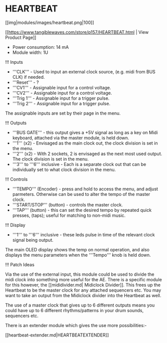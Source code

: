# HEARTBEAT
[[img|modules/images/heartbeat.png|100]]

[[https://www.tangiblewaves.com/store/p157/HEARTBEAT.html | View Product Page]]

* Power consumption: 14 mA
* Module width: 1U

!!! Inputs

* '''CLK''' - Used to input an external clock source, (e.g. midi from BUS CLK) if needed.
* '''Reset''' - ?
* '''CV1''' - Assignable input for a control voltage.
* '''CV2''' - Assignable input for a control voltage.
* '''Trig 1''' - Assignable input for a trigger pulse.
* '''Trig 2''' - Assignable input for a trigger pulse.

The assignable inputs are set by their page in the menu.

!!! Outputs

* '''BUS GATE''' -  this output gives a +5V signal as long as a key on Midi keyboard, attached via the master module, is held down.
* '''1''' (x2) -  Envisaged as the main clock out, the clock division is set in the menu.
* '''2''' (x2) - With 2 sockets, 2 is envisaged as the next most used output. The clock division is set in the menu.
* '''3''' to '''6''' inclusive - Each is a separate clock out that can be individually set to what clock division in the menu.

!!! Controls

* '''TEMPO''' (Encoder) - press and hold to access the menu, and adjust parmeters. Otherwise can be used to alter the tempo of the master clock.
* '''START/STOP''' (button) - controls the master clock.
* '''TAP''' (button) - this can set the desired tempo by repeated quick presses, (taps); useful for matching to non-midi music.

!!! Display

* '''1''' to '''6''' inclusive - these leds pulse in time of the relevant clock signal being output.

The main OLED display shows the temp on normal operation, and also displays the menu parameters when the '''Tempo''' knob is held down.

!!! Patch Ideas

Via the use of the external input, this module could be used to divide the midi clock into something more useful for the AE. There is a specific module for this however, the [[mididivider.md| Midiclock Divider]]. This frees up the Heartbeat to be the master clock for any attached sequencers etc. You may want to take an output from the Midiclock divider into the Heartbeat as well.

The use of a master clock that gives up to 6 different outputs means you could have up to 6 different rhythms/patterns in your drum sounds, sequencers etc. 

There is an extender module which gives the use more possibilities:-

[[heartbeat-extender.md|HEARTBEATEXTENDER]]

